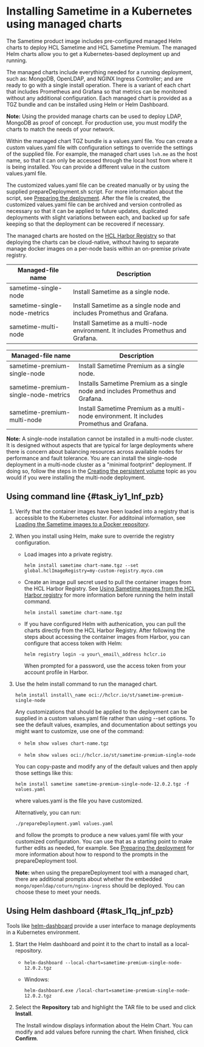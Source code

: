 # Installing Sametime in a Kubernetes using managed charts 

The Sametime product image includes pre-configured managed Helm charts to deploy HCL Sametime and HCL Sametime Premium. The managed Helm charts allow you to get a Kubernetes-based deployment up and running.

The managed charts include everything needed for a running deployment, such as: MongoDB, OpenLDAP, and NGINX Ingress Controller; and are ready to go with a single install operation. There is a variant of each chart that includes Prometheus and Grafana so that metrics can be monitored without any additional configuration. Each managed chart is provided as a TGZ bundle and can be installed using Helm or Helm Dashboard.

**Note:**  Using the provided manage charts can be used to deploy LDAP, MongoDB as proof of concept. For production use, you must modify the charts to match the needs of your network.

Within the managed chart TGZ bundle is a values.yaml file. You can create a custom values.yaml file with configuration settings to override the settings of the supplied file. For example, the managed chart uses `lvh.me` as the host name, so that it can only be accessed through the local host from where it is being installed. You can provide a different value in the custom values.yaml file.

The customized values.yaml file can be created manually or by using the supplied prepareDeployment.sh script. For more information about the script, see [Preparing the deployment](t_meetings_configure_deployment.md).  After the file is created, the customized values.yaml file can be archived and version controlled as necessary so that it can be applied to future updates, duplicated deployments with slight variations between each, and backed up for safe keeping so that the deployment can be recovered if necessary.

The managed charts are hosted on the [HCL Harbor Registry](https://hclcr.io/) so that deploying the charts can be cloud-native, without having to separate manage docker images on a per-node basis within an on-premise private registry.

|Managed-file name|Description|
|-----------------|-----------|
|sametime-single-node|Install Sametime as a single node.|
|sametime-single-node-metrics|Install Sametime as a single node and includes Promethus and Grafana.|
|sametime-multi-node|Install Sametime as a multi-node environment. It includes Promethus and Grafana.|

|Managed-file name|Description|
|-----------------|-----------|
|sametime-premium-single-node|Install Sametime Premium as a single node.|
|sametime-premium-single-node-metrics|Installs Sametime Premium as a single node and includes Promethus and Grafana.|
|sametime-premium-multi-node|Install Sametime Premium as a multi-node environment. It includes Promethus and Grafana.|

**Note:** A single-node installation cannot be installed in a multi-node cluster. It is designed without aspects that are typical for large deployments where there is concern about balancing resources across available nodes for performance and fault tolerance. You are can install the single-node deployment in a multi-node cluster as a "minimal footprint" deployment. If doing so, follow the steps in the [Creating the persistent volume](t_meetings_recordings.md) topic as you would if you were installing the multi-node deployment.

## Using command line {#task_iy1_lnf_pzb}

1.  Verify that the container images have been loaded into a registry that is accessible to the Kubernetes cluster. For additoinal information, see [Loading the Sametime images to a Docker repository](load_stimages_local.md).

2.  When you install using Helm, make sure to override the registry configuration.

    -   Load images into a private registry.

        ``` {#codeblock_pkl_jfd_rzb}
        helm install sametime chart-name.tgz --set global.hclImageRegistry=my-custom-registry.myco.com
        ```

    -   Create an image pull secret used to pull the container images from the HCL Harbor Registry. See [Using Sametime images from the HCL Harbor registry](use_stimages_harbor.md) for more information before running the helm install command.

        ``` {#codeblock_ybr_kfd_rzb}
        helm install sametime chart-name.tgz
        ```

    -   If you have configured Helm with authenication, you can pull the charts directly from the HCL Harbor Registry. After following the steps about accessing the container images from Harbor, you can configure that access token with Helm:

        ``` {#codeblock_e12_nfd_rzb}
        helm registry login -u your\_email\_address hclcr.io
        ```

        When prompted for a password, use the access token from your account profile in Harbor.

3.  Use the helm install command to run the managed chart.

    ``` helm install install\_name oci://hclcr.io/st/sametime-premium-single-node ```

    Any customizations that should be applied to the deployment can be supplied in a custom values.yaml file rather than using --set options. To see the default values, examples, and documentation about settings you might want to customize, use one of the command:

    -   ``` helm show values chart-name.tgz ```

    -   ``` helm show values oci://hclcr.io/st/sametime-premium-single-node ```

    You can copy-paste and modify any of the default values and then apply those settings like this:

    ``` helm install sametime sametime-premium-single-node-12.0.2.tgz -f values.yaml ```

    where values.yaml is the file you have customized.

    Alternatively, you can run:

    ``` ./prepareDeployment.yaml values.yaml ```

    and follow the prompts to produce a new values.yaml file with your customized configuration. You can use that as a starting point to make further edits as needed, for example. See [Preparing the deployment](t_meetings_configure_deployment.md) for more information about how to respond to the prompts in the prepareDeployment tool.

    **Note:** when using the prepareDeployment tool with a managed chart, there are additional prompts about whether the embedded `mongo/openldap/coturn/nginx-ingress` should be deployed. You can choose these to meet your needs.


## Using Helm dashboard {#task_l1q_jnf_pzb}

Tools like [helm-dashboard](https://github.com/komodorio/helm-dashboard/releases) provide a user interface to manage deployments in a Kubernetes environment.

1.  Start the Helm dashboard and point it to the chart to install as a local-repository.

    -   ``` helm-dashboard --local-chart=sametime-premium-single-node-12.0.2.tgz ```

    -   Windows:

        ``` helm-dashboard.exe /local-chart=sametime-premium-single-node-12.0.2.tgz ```

2.  Select the **Repository** tab and highlight the TAR file to be used and click **Install**.

    The Install window displays information about the Helm Chart. You can modify and add values before running the chart. When finished, click **Confirm**.


